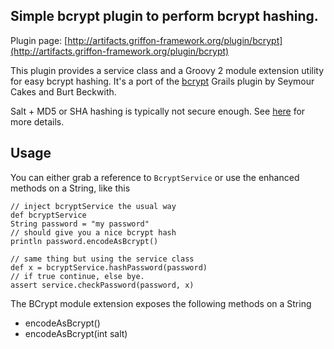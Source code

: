 
Simple bcrypt plugin to perform bcrypt hashing.
-----------------------------------------------

Plugin page: [http://artifacts.griffon-framework.org/plugin/bcrypt](http://artifacts.griffon-framework.org/plugin/bcrypt)


This plugin provides a service class and a Groovy 2 module extension utility
for easy bcrypt hashing. It's a port of the [bcrypt][1] Grails plugin by
Seymour Cakes and Burt Beckwith.

Salt + MD5 or SHA hashing is typically not secure enough. See [here][2] for more
details.

Usage
-----

You can either grab a reference to `BcryptService` or use the enhanced methods on
a String, like this

    // inject bcryptService the usual way
    def bcryptService
    String password = "my password"
    // should give you a nice bcrypt hash
    println password.encodeAsBcrypt()

    // same thing but using the service class
    def x = bcryptService.hashPassword(password)
    // if true continue, else bye.
    assert service.checkPassword(password, x)

The BCrypt module extension exposes the following methods on a String

 * encodeAsBcrypt()
 * encodeAsBcrypt(int salt)

[1]: http://grails.org/plugin/bcrypt
[2]: http://codahale.com/how-to-safely-store-a-password

